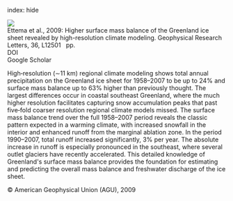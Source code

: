 index: hide

<div class="Citation">
    <div class="Citation-thumb CitationThumb-linked"  data-href="https://doi.org/10.1029/2009gl038110">
      <img src="https://static.claimspace.cloud/climate-study-static/refs/thumbs/13/Ettema_et_al_2009-thumb.png" />
    </div>

  <div class="Citation-body">
    <div class="Citation-text">Ettema et al., 2009: Higher surface mass balance of the Greenland ice sheet revealed by high-resolution climate modeling. <span class="Article-journal">Geophysical Research Letters, </span><span class="Article-volume">36, </span>L12501   pp.</div>
    <div class="Citation-links">
      <div class="CitationLink" data-href="https://doi.org/10.1029/2009gl038110">
        <div class="CitationLink-icon CitationLink-Doi"></div>
        <div class="CitationLink-text">DOI</div>
      </div>
      <div class="CitationLink" data-href="https://scholar.google.com/scholar?q=10.1029/2009gl038110">
        <div class="CitationLink-icon CitationLink-Scholar"></div>
        <div class="CitationLink-text">Google Scholar</div>
      </div>
    </div>
  </div>
</div>

High‐resolution (∼11 km) regional climate modeling shows total annual precipitation on the Greenland ice sheet for 1958–2007 to be up to 24% and surface mass balance up to 63% higher than previously thought. The largest differences occur in coastal southeast Greenland, where the much higher resolution facilitates capturing snow accumulation peaks that past five‐fold coarser resolution regional climate models missed. The surface mass balance trend over the full 1958–2007 period reveals the classic pattern expected in a warming climate, with increased snowfall in the interior and enhanced runoff from the marginal ablation zone. In the period 1990–2007, total runoff increased significantly, 3% per year. The absolute increase in runoff is especially pronounced in the southeast, where several outlet glaciers have recently accelerated. This detailed knowledge of Greenland's surface mass balance provides the foundation for estimating and predicting the overall mass balance and freshwater discharge of the ice sheet.

<div class="Citation-copy">
&copy; American Geophysical Union (AGU), 2009
</div>